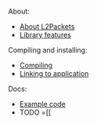 About:
  * [About L2Packets](http://code.google.com/p/l2packets/wiki/AboutL2Packets)
  * [Library features](http://code.google.com/p/l2packets/wiki/L2Packets)

Compiling and installing:
  * [Compiling](http://code.google.com/p/l2packets/wiki/Compiling)
  * [Linking to application](http://code.google.com/p/l2packets/wiki/Using)

Docs:
  * [Example code](http://code.google.com/p/l2packets/wiki/UsageExamples)
  * TODO =[[